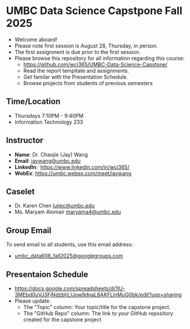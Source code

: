 # UMBC Data Science Capstpone Fall 2025

- Welcome aboard!
- Please note first session is August 28, Thursday, in person.
- The first assignment is due prior to the first session.
- Please browse this repository for all information regarding this course:
  - https://github.com/wcj365/UMBC-Data-Science-Capstone/
  - Read the report templtate and assignments.
  - Get familar with the Presentation Schedule.
  - Browse projects from students of previous semesters

## Time/Location

- Thursdays 7:10PM - 9:40PM
- Information Technology 233

## Instructor

- **Name**: Dr. Chaojie (Jay) Wang
- **Email**: jaywang@umbc.edu
- **LinkedIn**:  https://www.linkedin.com/in/wcj365/
- **WebEx**: https://umbc.webex.com/meet/jaywang

## Caselet

- Dr. Karen Chen <lujiec@umbc.edu>
- Ms.	Maryam Alomair <maryama4@umbc.edu>
  

## Group Email

To send email to all students, use this email address:

- umbc_data606_fall2025@googlegroups.com

## Presentaion Schedule

- https://docs.google.com/spreadsheets/d/1IU-3MEbd0uVJ3FjNdzbhLIJow9dnaL6AKFLinMuG0bk/edit?usp=sharing
- Please update:
  - The "Topic" column: Your topic/title for the capstone project.
  - The "GitHub Repo" column: The link to your GitHub repository created for the capstone project
